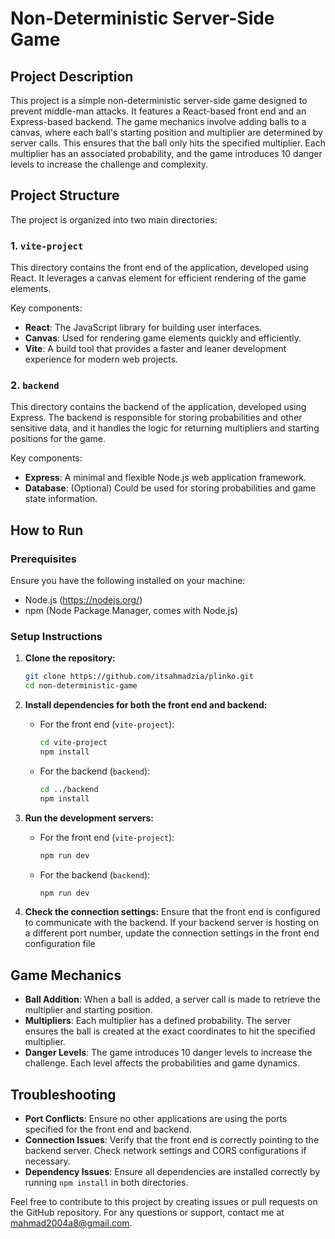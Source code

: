 # Non-Deterministic Server-Side Game

## Project Description
This project is a simple non-deterministic server-side game designed to prevent middle-man attacks. It features a React-based front end and an Express-based backend. The game mechanics involve adding balls to a canvas, where each ball's starting position and multiplier are determined by server calls. This ensures that the ball only hits the specified multiplier. Each multiplier has an associated probability, and the game introduces 10 danger levels to increase the challenge and complexity.

## Project Structure
The project is organized into two main directories:

### 1. `vite-project`
This directory contains the front end of the application, developed using React. It leverages a canvas element for efficient rendering of the game elements.

Key components:
- **React**: The JavaScript library for building user interfaces.
- **Canvas**: Used for rendering game elements quickly and efficiently.
- **Vite**: A build tool that provides a faster and leaner development experience for modern web projects.

### 2. `backend`
This directory contains the backend of the application, developed using Express. The backend is responsible for storing probabilities and other sensitive data, and it handles the logic for returning multipliers and starting positions for the game.

Key components:
- **Express**: A minimal and flexible Node.js web application framework.
- **Database**: (Optional) Could be used for storing probabilities and game state information.

## How to Run

### Prerequisites
Ensure you have the following installed on your machine:
- Node.js (https://nodejs.org/)
- npm (Node Package Manager, comes with Node.js)

### Setup Instructions
1. **Clone the repository:**
   ```sh
   git clone https://github.com/itsahmadzia/plinko.git
   cd non-deterministic-game
   ```

2. **Install dependencies for both the front end and backend:**
   - For the front end (`vite-project`):
     ```sh
     cd vite-project
     npm install
     ```

   - For the backend (`backend`):
     ```sh
     cd ../backend
     npm install
     ```

3. **Run the development servers:**
   - For the front end (`vite-project`):
     ```sh
     npm run dev
     ```

   - For the backend (`backend`):
     ```sh
     npm run dev
     ```

4. **Check the connection settings:**
   Ensure that the front end is configured to communicate with the backend. If your backend server is hosting on a different port number, update the connection settings in the front end configuration file 

## Game Mechanics
- **Ball Addition**: When a ball is added, a server call is made to retrieve the multiplier and starting position.
- **Multipliers**: Each multiplier has a defined probability. The server ensures the ball is created at the exact coordinates to hit the specified multiplier.
- **Danger Levels**: The game introduces 10 danger levels to increase the challenge. Each level affects the probabilities and game dynamics.

## Troubleshooting
- **Port Conflicts**: Ensure no other applications are using the ports specified for the front end and backend.
- **Connection Issues**: Verify that the front end is correctly pointing to the backend server. Check network settings and CORS configurations if necessary.
- **Dependency Issues**: Ensure all dependencies are installed correctly by running `npm install` in both directories.



Feel free to contribute to this project by creating issues or pull requests on the GitHub repository. For any questions or support, contact me at mahmad2004a8@gmail.com.

